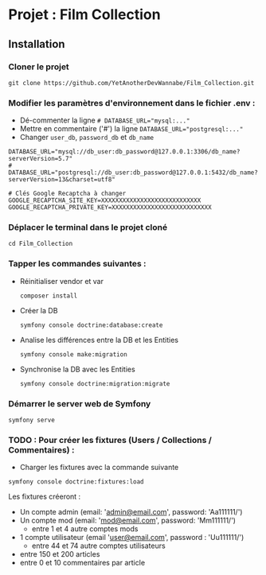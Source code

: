 # Projet : Film Collection

## Installation

### Cloner le projet

```
git clone https://github.com/YetAnotherDevWannabe/Film_Collection.git
```

### Modifier les paramètres d'environnement dans le fichier .env :

- Dé-commenter la ligne ```# DATABASE_URL="mysql:..."```
- Mettre en commentaire ('#') la ligne ```DATABASE_URL="postgresql:..."```
- Changer ```user_db```, ```password_db``` et ```db_name```

```
DATABASE_URL="mysql://db_user:db_password@127.0.0.1:3306/db_name?serverVersion=5.7"
# DATABASE_URL="postgresql://db_user:db_password@127.0.0.1:5432/db_name?serverVersion=13&charset=utf8"

# Clés Google Recaptcha à changer
GOOGLE_RECAPTCHA_SITE_KEY=XXXXXXXXXXXXXXXXXXXXXXXXXXXX
GOOGLE_RECAPTCHA_PRIVATE_KEY=XXXXXXXXXXXXXXXXXXXXXXXXXXXX
```

### Déplacer le terminal dans le projet cloné

```
cd Film_Collection
```

### Tapper les commandes suivantes :

- Réinitialiser vendor et var
  ```
  composer install
  ```

- Créer la DB
  ```
  symfony console doctrine:database:create
  ```

- Analise les différences entre la DB et les Entities
  ```
  symfony console make:migration
  ```

- Synchronise la DB avec les Entities
  ```
  symfony console doctrine:migration:migrate
  ```


### Démarrer le server web de Symfony

```
symfony serve
```


### TODO : Pour créer les fixtures (Users / Collections / Commentaires) :

- Charger les fixtures avec la commande suivante

```
symfony console doctrine:fixtures:load
```

Les fixtures créeront :

* Un compte admin  (email: 'admin@email.com', password: 'Aa111111/')
* Un compte mod  (email: 'mod@email.com', password: 'Mm111111/')
	* entre 1 et 4 autre comptes mods
* 1 compte utilisateur (email 'user@email.com', password : 'Uu111111/')
	* entre 44 et 74 autre comptes utilisateurs
* entre 150 et 200 articles
* entre 0 et 10 commentaires par article